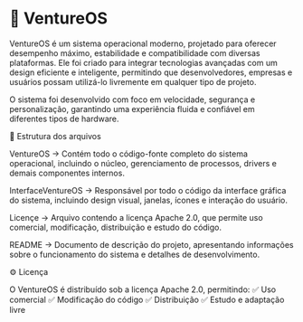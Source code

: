 
# 🧠 VentureOS
VentureOS é um sistema operacional moderno, projetado para oferecer desempenho máximo, estabilidade e compatibilidade com diversas plataformas. Ele foi criado para integrar tecnologias avançadas com um design eficiente e inteligente, permitindo que desenvolvedores, empresas e usuários possam utilizá-lo livremente em qualquer tipo de projeto.

O sistema foi desenvolvido com foco em velocidade, segurança e personalização, garantindo uma experiência fluida e confiável em diferentes tipos de hardware.

📂 Estrutura dos arquivos

VentureOS → Contém todo o código-fonte completo do sistema operacional, incluindo o núcleo, gerenciamento de processos, drivers e demais componentes internos.

InterfaceVentureOS → Responsável por todo o código da interface gráfica do sistema, incluindo design visual, janelas, ícones e interação do usuário.

Licençe → Arquivo contendo a licença Apache 2.0, que permite uso comercial, modificação, distribuição e estudo do código.

README → Documento de descrição do projeto, apresentando informações sobre o funcionamento do sistema e detalhes de desenvolvimento.

⚙️ Licença

O VentureOS é distribuído sob a licença Apache 2.0, permitindo:
✅ Uso comercial
✅ Modificação do código
✅ Distribuição
✅ Estudo e adaptação livre
